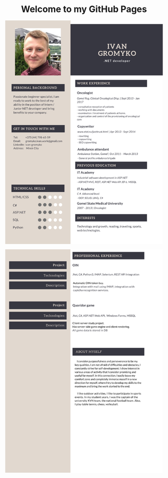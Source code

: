 <!DOCTYPE html>
<html>
<body>

<h1 style="text-align:center;">Welcome to my GitHub Pages</h1>
<p><img src="/1.png" alt="First page"></p>
<p><img src="/2.png" alt="First page"></p>

</body>
</html>


